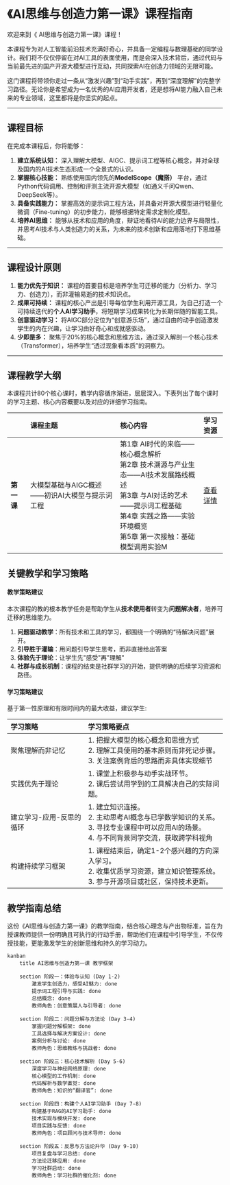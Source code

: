 # 《AI思维与创造力第一课》课程指南

欢迎来到《 AI思维与创造力第一课》课程！

本课程专为对人工智能前沿技术充满好奇心，并具备一定编程与数理基础的同学设计。我们将不仅仅停留在对AI工具的表面使用，而是会深入技术背后，通过代码与当前最先进的国产开源大模型进行互动，共同探索AI在创造力领域的无限可能。

这门课程将带领你走过一条从“激发兴趣”到“动手实践”，再到“深度理解”的完整学习路径。无论你是希望成为一名优秀的AI应用开发者，还是想将AI能力融入自己未来的专业领域，这里都将是你坚实的起点。

---

## 课程目标 

在完成本课程后，你将能够：

1.  **建立系统认知：** 深入理解大模型、AIGC、提示词工程等核心概念，并对全球及国内的AI技术生态形成一个全景式的认识。
2.  **掌握核心技能：** 熟练使用国内领先的**ModelScope（魔搭）** 平台，通过Python代码调用、控制和评测主流开源大模型（如通义千问Qwen、DeepSeek等）。
3.  **具备实践能力：** 掌握高效的提示词工程方法，并具备对开源大模型进行轻量化微调（Fine-tuning）的初步能力，能够根据特定需求定制化模型。
4.  **培养AI思维：** 能够从技术和应用的角度，辩证地看待AI的能力边界与局限性，并思考AI技术与人类创造力的关系，为未来的技术创新和应用落地打下思维基础。
   
---

## 课程设计原则

1.  **能力优先于知识：** 课程的首要目标是培养学生可迁移的能力（分析力、学习力、创造力），而非灌输易逝的技术知识点。
2.  **成果可持续：** 课程的核心产出是引导每位学生利用开源工具，为自己打造一个可持续迭代的**个人AI学习助手**，将短期学习成果转化为长期伴随的智能工具。
3.  **创意驱动学习：** 将AIGC部分定位为“创意游乐场”，通过自由的动手创造激发学生的内在兴趣，让学习由好奇心和成就感驱动。
4.  **少即是多：** 聚焦于20%的核心概念和思维方法，通过深入解剖一个核心技术（Transformer），培养学生“透过现象看本质”的洞察力。

---

## 课程教学大纲 

本课程共计80个核心课时，教学内容循序渐进，层层深入。下表列出了每个课时的学习主题、核心内容概要以及对应的详细学习指南。


|  | 课程主题 | 核心内容 | 学习资源 |
| :--- | :--- | :--- | :--- |
| **第一课** | 大模型基础与AIGC概述——初识AI大模型与提示词工程 | 第1章 AI时代的来临——核心概念解析<br>第2章 技术溯源与产业生态——AI技术发展路线概述<br>第3章 与AI对话的艺术——提示词工程基础<br>第4章 实践之路——实验环境概览<br>第5章 第一次接触：基础模型调用实验M | [查看详情](https://www.google.com/search?q=./01_%E6%95%99%E5%AD%A6%E5%86%85%E5%AE%B9%E4%B8%8E%E5%AE%9E%E9%AA%8C/Session_01/README.md) |

## 关键教学和学习策略

#### 教学策略建议

本次课程的教的根本教学任务是帮助学生从**技术使用者**转变为**问题解决者**，培养可迁移的思维能力。

1. **问题驱动教学**：所有技术和工具的学习，都围绕一个明确的“待解决问题”展开。
2. **引导胜于灌输**：用问题引导学生思考，而非直接给出答案
3. **体验先于理论**：让学生先"感受"再"理解"
3. **社群与成长机制**：课程的结束是社群学习的开始，提供明确的后续学习资源和路径。

#### 学习策略建议

基于第一性原理和有限时间内的最大收益，建议学生:

|**学习策略**|**学习策略要点**|
|:---|:---|
|聚焦理解而非记忆|1. 把握大模型的核心概念和思维方式<br>2. 理解工具使用的基本原则而非死记步骤。<br>3. 关注案例背后的思路而非具体实现细节|
|实践优先于理论|1. 课堂上积极参与动手实战环节。<br>2. 课后尝试用学到的工具解决自己的实际问题。|
|建立学习-应用-反思的循环|1. 建立知识连接。<br>2. 主动思考AI概念与已学数学知识的关系。<br>3. 寻找专业课程中可以应用AI的场景。<br>4. 与不同背景同学交流，获取跨学科视角|
|构建持续学习框架|1. 课程结束后，确定1-2个感兴趣的方向深入学习。<br>2. 收集优质学习资源，建立知识管理系统。<br>3. 参与开源项目或社区，保持技术更新。

## 教学指南总结

这份《AI思维与创造力第一课》的教学指南，结合核心理念与产出物标准，旨在为授课教师提供一份明确且可执行的行动手册，帮助他们在课程中引导学生，不仅传授技能，更能激发学生的创新思维和持久的学习动力。

```mermaid
kanban
    title AI思维与创造力第一课 教学框架

    section 阶段一：体验与认知 (Day 1-2)
        激发学生创造力，感受AI魅力: done
        提示词工程引导与实践: done
        总结概念: done
        教师角色：创意策展人与引导者: done

    section 阶段二：问题分解与方法论 (Day 3-4)
        掌握问题分解框架: done
        工具选择与解决方案设计: done
        案例分析与讨论: done
        教师角色：思维教练与挑战者: done

    section 阶段三：核心技术解析 (Day 5-6)
        深度学习与神经网络原理: done
        核心模型的工作机制: done
        代码解析与数学直觉: done
        教师角色：知识的“翻译官”: done

    section 阶段四：构建个人AI学习助手 (Day 7-8)
        构建基于RAG的AI学习助手: done
        技术实现与模块开发: done
        项目实践与反馈: done
        教师角色：项目顾问与技术导师: done

    section 阶段五：反思与方法论升华 (Day 9-10)
        项目复盘与学习总结: done
        方法论迁移应用: done
        学习社群启动: done
        教师角色：学习社群的催化剂: done

```
